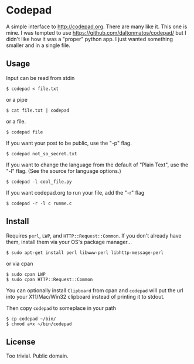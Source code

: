 Codepad
=======

A simple interface to http://codepad.org. There are many like it. This
one is mine. I was tempted to use https://github.com/daltonmatos/codepad/
but I didn't like how it was a "proper" python app. I just wanted
something smaller and in a single file.

Usage
-----

Input can be read from stdin

    $ codepad < file.txt

or a pipe

    $ cat file.txt | codepad

or a file.

    $ codepad file

If you want your post to be public, use the "-p" flag.

    $ codepad not_so_secret.txt

If you want to change the language from the default of "Plain Text",
use the "-l" flag. (See the source for language options.)

    $ codepad -l cool_file.py

If you want codepad.org to run your file, add the "-r" flag

    $ codepad -r -l c runme.c


Install
-------

Requires `perl`, `LWP`, and `HTTP::Request::Common`. If you don't
already have them, install them via your OS's package manager...

    $ sudo apt-get install perl libwww-perl libhttp-message-perl

or via cpan

    $ sudo cpan LWP
    $ sudo cpan HTTP::Request::Common

You can optionally install `Clipboard` from cpan and `codepad` will put
the url into your X11/Mac/Win32 clipboard instead of printing it to stdout.

Then copy `codepad` to someplace in your path

    $ cp codepad ~/bin/
    $ chmod a+x ~/bin/codepad

License
-------

Too trivial. Public domain.
